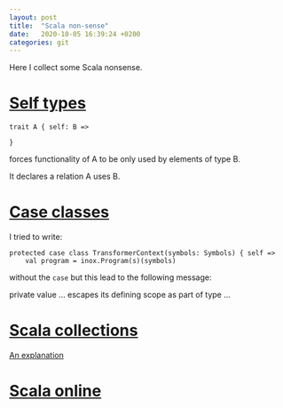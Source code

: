 ```yaml
---
layout: post
title:  "Scala non-sense"
date:   2020-10-05 16:39:24 +0200
categories: git
---
```


Here I collect some Scala nonsense. 

# [Self types][self-types]

```
trait A { self: B => 

}
```

forces functionality of A to be only used by elements of type B. 

It declares a relation A uses B. 

# [Case classes][case-classes]

I tried to write:

```
protected case class TransformerContext(symbols: Symbols) { self =>
    val program = inox.Program(s)(symbols)
```

without the `case` but this lead to the following message:

private value ... escapes its defining scope as part of type ...

# [Scala collections][collections]

[An explanation][explanation]

# [Scala online][quick-tests]

[self-types]: https://docs.scala-lang.org/tour/self-types.html
[case-classes]: https://docs.scala-lang.org/overviews/scala-book/case-classes.html
[collections]: https://www.scala-lang.org/api/2.12.3/scala/collection/index.html?search=Map
[quick-tests]: https://scastie.scala-lang.org
[explanation]: https://docs.scala-lang.org/overviews/collections-2.13/overview.html
